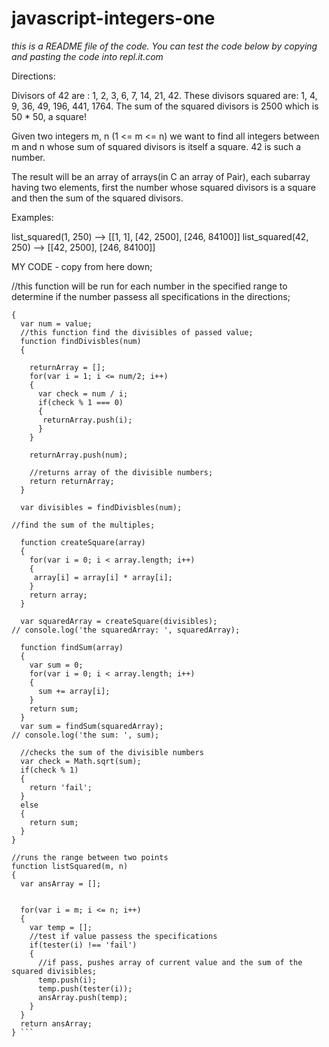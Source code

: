 # javascript-integers-one

*this is a README file of the code. You can test the code below by copying and pasting the code into repl.it.com*

Directions:

Divisors of 42 are : 1, 2, 3, 6, 7, 14, 21, 42. These divisors squared are: 1, 4, 9, 36, 49, 196, 441, 1764. The sum of the squared divisors is 2500 which is 50 * 50, a square!

Given two integers m, n (1 <= m <= n) we want to find all integers between m and n whose sum of squared divisors is itself a square. 42 is such a number.

The result will be an array of arrays(in C an array of Pair), each subarray having two elements, first the number whose squared divisors is a square and then the sum of the squared divisors.

Examples:

list_squared(1, 250) --> [[1, 1], [42, 2500], [246, 84100]]
list_squared(42, 250) --> [[42, 2500], [246, 84100]]


MY CODE - copy from here down;

//this function will be run for each number in the specified range to determine if the number passess all specifications in the directions;

``` function tester(value)
{
  var num = value;
  //this function find the divisibles of passed value;
  function findDivisbles(num)
  {

    returnArray = [];
    for(var i = 1; i <= num/2; i++)
    {
      var check = num / i;
      if(check % 1 === 0)
      {
       returnArray.push(i);
      }
    }

    returnArray.push(num);

    //returns array of the divisible numbers;
    return returnArray;
  }

  var divisibles = findDivisbles(num);

//find the sum of the multiples;

  function createSquare(array)
  {
    for(var i = 0; i < array.length; i++)
    {
     array[i] = array[i] * array[i];
    }
    return array;
  }

  var squaredArray = createSquare(divisibles);
// console.log('the squaredArray: ', squaredArray);

  function findSum(array)
  {
    var sum = 0;
    for(var i = 0; i < array.length; i++)
    {
      sum += array[i];
    }
    return sum;
  }
  var sum = findSum(squaredArray);
// console.log('the sum: ', sum);

  //checks the sum of the divisible numbers
  var check = Math.sqrt(sum);
  if(check % 1)
  {
    return 'fail';
  }
  else
  {
    return sum;
  }
}

//runs the range between two points
function listSquared(m, n)
{
  var ansArray = [];


  for(var i = m; i <= n; i++)
  {
    var temp = [];
    //test if value passess the specifications
    if(tester(i) !== 'fail')
    {
      //if pass, pushes array of current value and the sum of the squared divisibles;
      temp.push(i);
      temp.push(tester(i));
      ansArray.push(temp);
    }
  }
  return ansArray;
} ```
